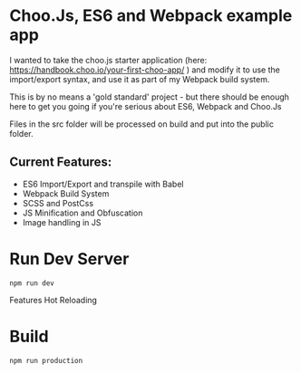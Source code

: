 # Choo.Js, ES6 and Webpack example app

I wanted to take the choo.js starter application (here: https://handbook.choo.io/your-first-choo-app/ ) and modify it to use the import/export syntax, and use it as part of my Webpack build system.

This is by no means a 'gold standard' project - but there should be enough here to get you going if you're serious about ES6, Webpack and Choo.Js

Files in the src folder will be processed on build and put into the public folder.

## Current Features:

* ES6 Import/Export and transpile with Babel
* Webpack Build System
* SCSS and PostCss
* JS Minification and Obfuscation
* Image handling in JS

# Run Dev Server
```
npm run dev
```
Features Hot Reloading

# Build
```
npm run production
```
